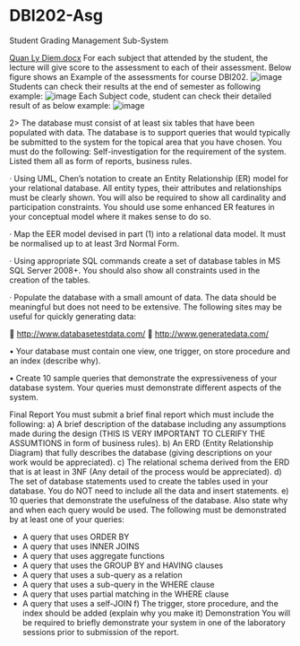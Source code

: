 # DBI202-Asg
Student Grading Management Sub-System


[Quan Ly Diem.docx](https://github.com/Fmafu/DBI202-Asg/files/9126010/Quan.Ly.Diem.docx)
For each subject that attended by the student, the lecture will give score to the assessment to each of their assessment. Below figure shows an Example of the assessments for course DBI202.
![image](https://user-images.githubusercontent.com/107658869/179359248-c74ac7dd-d4ac-49de-aef1-62775ef65fd2.png)
Students can check their results at the end of semester as following example:
![image](https://user-images.githubusercontent.com/107658869/179359223-50a6891f-51c0-43e2-be94-cbf4d6e55d8b.png)
Each Subject code, student can check their detailed result of as below example:
![image](https://user-images.githubusercontent.com/107658869/179359267-3f8d3b83-d1cd-46fe-9e60-3b4235d42e21.png)

2> The database must consist of at least six tables that have been populated with data. The database is to support queries that would typically be submitted to the system for the topical area that you have chosen. You must do the following:
 Self-investigation for the requirement of the system. Listed them all as form of reports, business rules.
 
·	Using UML, Chen’s notation to create an Entity Relationship (ER) model for your relational database. All entity types, their attributes and relationships must be clearly shown. You will also be required to show all cardinality and participation constraints. You should use some enhanced ER features in your conceptual model where it makes sense to do so.

·	Map the EER model devised in part (1) into a relational data model. It must be normalised up to at least 3rd Normal Form.

·	Using appropriate SQL commands create a set of database tables in MS SQL Server 2008+. You should also show all constraints used in the creation of the tables.

·	Populate the database with a small amount of data. The data should be meaningful but does not need to be extensive. The following sites may be useful for quickly generating data:

	http://www.databasetestdata.com/
	http://www.generatedata.com/

•	Your database must contain one view, one trigger, on store procedure and an index (describe why).

•	Create 10 sample queries that demonstrate the expressiveness of your database system. Your queries must demonstrate different aspects of the system.
 
Final Report
You must submit a brief final report which must include the following:
a)      A brief description of the database including any assumptions made during the design (THIS IS VERY IMPORTANT TO CLERIFY THE ASSUMTIONS in form of business rules).
b)      An ERD (Entity Relationship Diagram) that fully describes the database (giving descriptions on your work would be appreciated).
c)       The relational schema derived from the ERD that is at least in 3NF (Any detail of the process would be appreciated).
d)      The set of database statements used to create the tables used in your database. You do NOT need to include all the data and insert statements.
e)      10 queries that demonstrate the usefulness of the database. Also state why and when each query would be used. The following must be demonstrated by at least one of your queries:
 
+  A query that uses ORDER BY
+  A query that uses INNER JOINS
+   A query that uses aggregate functions
+   A query that uses the GROUP BY and HAVING clauses
+   A query that uses a sub-query as a relation
+   A query that uses a sub-query in the WHERE clause
+   A query that uses partial matching in the WHERE clause
+   A query that uses a self-JOIN
f)        The trigger, store procedure, and the index should be added (explain why you make it)
Demonstration
You will be required to briefly demonstrate your system in one of the laboratory sessions prior to submission of the report.

